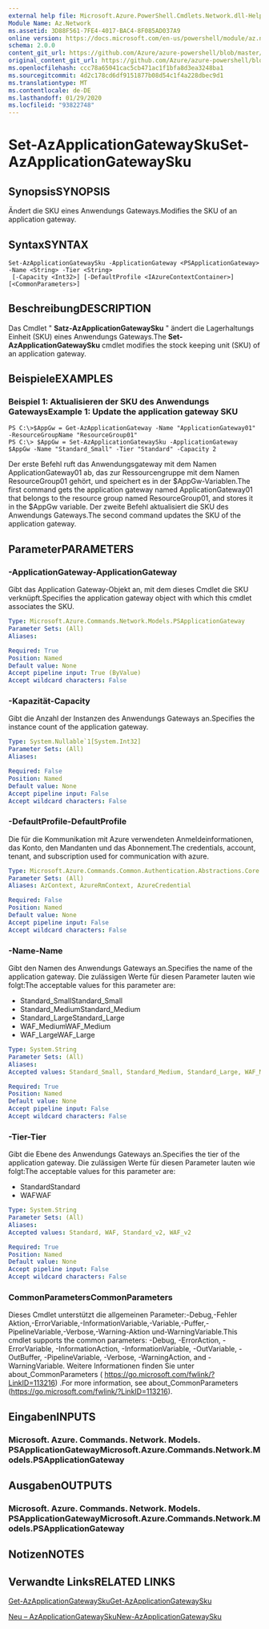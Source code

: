 ```yaml
---
external help file: Microsoft.Azure.PowerShell.Cmdlets.Network.dll-Help.xml
Module Name: Az.Network
ms.assetid: 3D88F561-7FE4-4017-BAC4-8F085AD037A9
online version: https://docs.microsoft.com/en-us/powershell/module/az.network/set-azapplicationgatewaysku
schema: 2.0.0
content_git_url: https://github.com/Azure/azure-powershell/blob/master/src/Network/Network/help/Set-AzApplicationGatewaySku.md
original_content_git_url: https://github.com/Azure/azure-powershell/blob/master/src/Network/Network/help/Set-AzApplicationGatewaySku.md
ms.openlocfilehash: ccc78a65041cac5cb471ac1f1bfa8d3ea3248ba1
ms.sourcegitcommit: 4d2c178cd6df9151877b08d54c1f4a228dbec9d1
ms.translationtype: MT
ms.contentlocale: de-DE
ms.lasthandoff: 01/29/2020
ms.locfileid: "93822748"
---
```

# <span data-ttu-id="7f4a4-101">Set-AzApplicationGatewaySku</span><span class="sxs-lookup"><span data-stu-id="7f4a4-101">Set-AzApplicationGatewaySku</span></span>

## <span data-ttu-id="7f4a4-102">Synopsis</span><span class="sxs-lookup"><span data-stu-id="7f4a4-102">SYNOPSIS</span></span>
<span data-ttu-id="7f4a4-103">Ändert die SKU eines Anwendungs Gateways.</span><span class="sxs-lookup"><span data-stu-id="7f4a4-103">Modifies the SKU of an application gateway.</span></span>

## <span data-ttu-id="7f4a4-104">Syntax</span><span class="sxs-lookup"><span data-stu-id="7f4a4-104">SYNTAX</span></span>

```
Set-AzApplicationGatewaySku -ApplicationGateway <PSApplicationGateway> -Name <String> -Tier <String>
 [-Capacity <Int32>] [-DefaultProfile <IAzureContextContainer>] [<CommonParameters>]
```

## <span data-ttu-id="7f4a4-105">Beschreibung</span><span class="sxs-lookup"><span data-stu-id="7f4a4-105">DESCRIPTION</span></span>
<span data-ttu-id="7f4a4-106">Das Cmdlet " **Satz-AzApplicationGatewaySku** " ändert die Lagerhaltungs Einheit (SKU) eines Anwendungs Gateways.</span><span class="sxs-lookup"><span data-stu-id="7f4a4-106">The **Set-AzApplicationGatewaySku** cmdlet modifies the stock keeping unit (SKU) of an application gateway.</span></span>

## <span data-ttu-id="7f4a4-107">Beispiele</span><span class="sxs-lookup"><span data-stu-id="7f4a4-107">EXAMPLES</span></span>

### <span data-ttu-id="7f4a4-108">Beispiel 1: Aktualisieren der SKU des Anwendungs Gateways</span><span class="sxs-lookup"><span data-stu-id="7f4a4-108">Example 1: Update the application gateway SKU</span></span>
```
PS C:\>$AppGw = Get-AzApplicationGateway -Name "ApplicationGateway01" -ResourceGroupName "ResourceGroup01"
PS C:\> $AppGw = Set-AzApplicationGatewaySku -ApplicationGateway $AppGw -Name "Standard_Small" -Tier "Standard" -Capacity 2
```

<span data-ttu-id="7f4a4-109">Der erste Befehl ruft das Anwendungsgateway mit dem Namen ApplicationGateway01 ab, das zur Ressourcengruppe mit dem Namen ResourceGroup01 gehört, und speichert es in der $AppGw-Variablen.</span><span class="sxs-lookup"><span data-stu-id="7f4a4-109">The first command gets the application gateway named ApplicationGateway01 that belongs to the resource group named ResourceGroup01, and stores it in the $AppGw variable.</span></span>
<span data-ttu-id="7f4a4-110">Der zweite Befehl aktualisiert die SKU des Anwendungs Gateways.</span><span class="sxs-lookup"><span data-stu-id="7f4a4-110">The second command updates the SKU of the application gateway.</span></span>

## <span data-ttu-id="7f4a4-111">Parameter</span><span class="sxs-lookup"><span data-stu-id="7f4a4-111">PARAMETERS</span></span>

### <span data-ttu-id="7f4a4-112">-ApplicationGateway</span><span class="sxs-lookup"><span data-stu-id="7f4a4-112">-ApplicationGateway</span></span>
<span data-ttu-id="7f4a4-113">Gibt das Application Gateway-Objekt an, mit dem dieses Cmdlet die SKU verknüpft.</span><span class="sxs-lookup"><span data-stu-id="7f4a4-113">Specifies the application gateway object with which this cmdlet associates the SKU.</span></span>

```yaml
Type: Microsoft.Azure.Commands.Network.Models.PSApplicationGateway
Parameter Sets: (All)
Aliases:

Required: True
Position: Named
Default value: None
Accept pipeline input: True (ByValue)
Accept wildcard characters: False
```

### <span data-ttu-id="7f4a4-114">-Kapazität</span><span class="sxs-lookup"><span data-stu-id="7f4a4-114">-Capacity</span></span>
<span data-ttu-id="7f4a4-115">Gibt die Anzahl der Instanzen des Anwendungs Gateways an.</span><span class="sxs-lookup"><span data-stu-id="7f4a4-115">Specifies the instance count of the application gateway.</span></span>

```yaml
Type: System.Nullable`1[System.Int32]
Parameter Sets: (All)
Aliases:

Required: False
Position: Named
Default value: None
Accept pipeline input: False
Accept wildcard characters: False
```

### <span data-ttu-id="7f4a4-116">-DefaultProfile</span><span class="sxs-lookup"><span data-stu-id="7f4a4-116">-DefaultProfile</span></span>
<span data-ttu-id="7f4a4-117">Die für die Kommunikation mit Azure verwendeten Anmeldeinformationen, das Konto, den Mandanten und das Abonnement.</span><span class="sxs-lookup"><span data-stu-id="7f4a4-117">The credentials, account, tenant, and subscription used for communication with azure.</span></span>

```yaml
Type: Microsoft.Azure.Commands.Common.Authentication.Abstractions.Core.IAzureContextContainer
Parameter Sets: (All)
Aliases: AzContext, AzureRmContext, AzureCredential

Required: False
Position: Named
Default value: None
Accept pipeline input: False
Accept wildcard characters: False
```

### <span data-ttu-id="7f4a4-118">-Name</span><span class="sxs-lookup"><span data-stu-id="7f4a4-118">-Name</span></span>
<span data-ttu-id="7f4a4-119">Gibt den Namen des Anwendungs Gateways an.</span><span class="sxs-lookup"><span data-stu-id="7f4a4-119">Specifies the name of the application gateway.</span></span>
<span data-ttu-id="7f4a4-120">Die zulässigen Werte für diesen Parameter lauten wie folgt:</span><span class="sxs-lookup"><span data-stu-id="7f4a4-120">The acceptable values for this parameter are:</span></span>
- <span data-ttu-id="7f4a4-121">Standard_Small</span><span class="sxs-lookup"><span data-stu-id="7f4a4-121">Standard_Small</span></span>
- <span data-ttu-id="7f4a4-122">Standard_Medium</span><span class="sxs-lookup"><span data-stu-id="7f4a4-122">Standard_Medium</span></span>
- <span data-ttu-id="7f4a4-123">Standard_Large</span><span class="sxs-lookup"><span data-stu-id="7f4a4-123">Standard_Large</span></span>
- <span data-ttu-id="7f4a4-124">WAF_Medium</span><span class="sxs-lookup"><span data-stu-id="7f4a4-124">WAF_Medium</span></span>
- <span data-ttu-id="7f4a4-125">WAF_Large</span><span class="sxs-lookup"><span data-stu-id="7f4a4-125">WAF_Large</span></span>

```yaml
Type: System.String
Parameter Sets: (All)
Aliases:
Accepted values: Standard_Small, Standard_Medium, Standard_Large, WAF_Medium, WAF_Large, Standard_v2, WAF_v2

Required: True
Position: Named
Default value: None
Accept pipeline input: False
Accept wildcard characters: False
```

### <span data-ttu-id="7f4a4-126">-Tier</span><span class="sxs-lookup"><span data-stu-id="7f4a4-126">-Tier</span></span>
<span data-ttu-id="7f4a4-127">Gibt die Ebene des Anwendungs Gateways an.</span><span class="sxs-lookup"><span data-stu-id="7f4a4-127">Specifies the tier of the application gateway.</span></span>
<span data-ttu-id="7f4a4-128">Die zulässigen Werte für diesen Parameter lauten wie folgt:</span><span class="sxs-lookup"><span data-stu-id="7f4a4-128">The acceptable values for this parameter are:</span></span>
- <span data-ttu-id="7f4a4-129">Standard</span><span class="sxs-lookup"><span data-stu-id="7f4a4-129">Standard</span></span>
- <span data-ttu-id="7f4a4-130">WAF</span><span class="sxs-lookup"><span data-stu-id="7f4a4-130">WAF</span></span>

```yaml
Type: System.String
Parameter Sets: (All)
Aliases:
Accepted values: Standard, WAF, Standard_v2, WAF_v2

Required: True
Position: Named
Default value: None
Accept pipeline input: False
Accept wildcard characters: False
```

### <span data-ttu-id="7f4a4-131">CommonParameters</span><span class="sxs-lookup"><span data-stu-id="7f4a4-131">CommonParameters</span></span>
<span data-ttu-id="7f4a4-132">Dieses Cmdlet unterstützt die allgemeinen Parameter:-Debug,-Fehler Aktion,-ErrorVariable,-InformationVariable,-Variable,-Puffer,-PipelineVariable,-Verbose,-Warning-Aktion und-WarningVariable.</span><span class="sxs-lookup"><span data-stu-id="7f4a4-132">This cmdlet supports the common parameters: -Debug, -ErrorAction, -ErrorVariable, -InformationAction, -InformationVariable, -OutVariable, -OutBuffer, -PipelineVariable, -Verbose, -WarningAction, and -WarningVariable.</span></span> <span data-ttu-id="7f4a4-133">Weitere Informationen finden Sie unter about_CommonParameters ( https://go.microsoft.com/fwlink/?LinkID=113216) .</span><span class="sxs-lookup"><span data-stu-id="7f4a4-133">For more information, see about_CommonParameters (https://go.microsoft.com/fwlink/?LinkID=113216).</span></span>

## <span data-ttu-id="7f4a4-134">Eingaben</span><span class="sxs-lookup"><span data-stu-id="7f4a4-134">INPUTS</span></span>

### <span data-ttu-id="7f4a4-135">Microsoft. Azure. Commands. Network. Models. PSApplicationGateway</span><span class="sxs-lookup"><span data-stu-id="7f4a4-135">Microsoft.Azure.Commands.Network.Models.PSApplicationGateway</span></span>

## <span data-ttu-id="7f4a4-136">Ausgaben</span><span class="sxs-lookup"><span data-stu-id="7f4a4-136">OUTPUTS</span></span>

### <span data-ttu-id="7f4a4-137">Microsoft. Azure. Commands. Network. Models. PSApplicationGateway</span><span class="sxs-lookup"><span data-stu-id="7f4a4-137">Microsoft.Azure.Commands.Network.Models.PSApplicationGateway</span></span>

## <span data-ttu-id="7f4a4-138">Notizen</span><span class="sxs-lookup"><span data-stu-id="7f4a4-138">NOTES</span></span>

## <span data-ttu-id="7f4a4-139">Verwandte Links</span><span class="sxs-lookup"><span data-stu-id="7f4a4-139">RELATED LINKS</span></span>

[<span data-ttu-id="7f4a4-140">Get-AzApplicationGatewaySku</span><span class="sxs-lookup"><span data-stu-id="7f4a4-140">Get-AzApplicationGatewaySku</span></span>](./Get-AzApplicationGatewaySku.md)

[<span data-ttu-id="7f4a4-141">Neu – AzApplicationGatewaySku</span><span class="sxs-lookup"><span data-stu-id="7f4a4-141">New-AzApplicationGatewaySku</span></span>](./New-AzApplicationGatewaySku.md)


